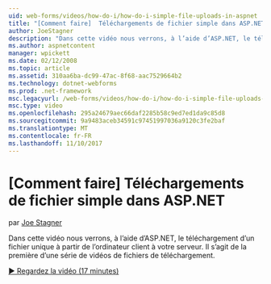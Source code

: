 ```yaml
---
uid: web-forms/videos/how-do-i/how-do-i-simple-file-uploads-in-aspnet
title: "[Comment faire]  Téléchargements de fichier simple dans ASP.NET | Documents Microsoft"
author: JoeStagner
description: "Dans cette vidéo nous verrons, à l’aide d’ASP.NET, le téléchargement d’un fichier unique à partir de l’ordinateur client à votre serveur. Il s’agit de la première d’une série de téléchargement..."
ms.author: aspnetcontent
manager: wpickett
ms.date: 02/12/2008
ms.topic: article
ms.assetid: 310aa6ba-dc99-47ac-8f68-aac7529664b2
ms.technology: dotnet-webforms
ms.prod: .net-framework
msc.legacyurl: /web-forms/videos/how-do-i/how-do-i-simple-file-uploads-in-aspnet
msc.type: video
ms.openlocfilehash: 295a24679aec66daf2285b58c9ed7ed1da9c85d8
ms.sourcegitcommit: 9a9483aceb34591c97451997036a9120c3fe2baf
ms.translationtype: MT
ms.contentlocale: fr-FR
ms.lasthandoff: 11/10/2017
---
```

<a name="how-do-i--simple-file-uploads-in-aspnet"></a>[Comment faire]  Téléchargements de fichier simple dans ASP.NET
====================
par [Joe Stagner](https://github.com/JoeStagner)

Dans cette vidéo nous verrons, à l’aide d’ASP.NET, le téléchargement d’un fichier unique à partir de l’ordinateur client à votre serveur. Il s’agit de la première d’une série de vidéos de fichiers de téléchargement.

[&#9654; Regardez la vidéo (17 minutes)](https://channel9.msdn.com/Blogs/ASP-NET-Site-Videos/how-do-i-simple-file-uploads-in-aspnet)
